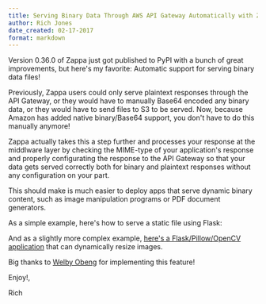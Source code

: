```yaml
---
title: Serving Binary Data Through AWS API Gateway Automatically with Zappa
author: Rich Jones
date_created: 02-17-2017
format: markdown
---
```


Version 0.36.0 of Zappa just got published to PyPI with a bunch of great improvements, but here's my favorite: Automatic support for serving binary data files!

Previously, Zappa users could only serve plaintext responses through the API Gateway, or they would have to manually Base64 encoded any binary data, or they would have to send files to S3 to be served. Now, because Amazon has added native binary/Base64 support, you don't have to do this manually anymore!

Zappa actually takes this a step further and processes your response at the middlware layer by checking the MIME-type of your application's response and properly configurating the response to the API Gateway so that your data gets served correctly both for binary and plaintext responses without any configuration on your part.

This should make is much easier to deploy apps that serve dynamic binary content, such as image manipulation programs or PDF document generators.

As a simple example, here's how to serve a static file using Flask:

<script src="https://gist.github.com/Miserlou/fcf0e9410364d98a853cb7ff42efd35a.js"></script>

And as a slightly more complex example, [here's a Flask/Pillow/OpenCV application](https://github.com/wobeng/zappa_resize_image_on_fly) that can dynamically resize images.

Big thanks to [Welby Obeng](https://github.com/wobeng) for implementing this feature!

Enjoy!,

Rich